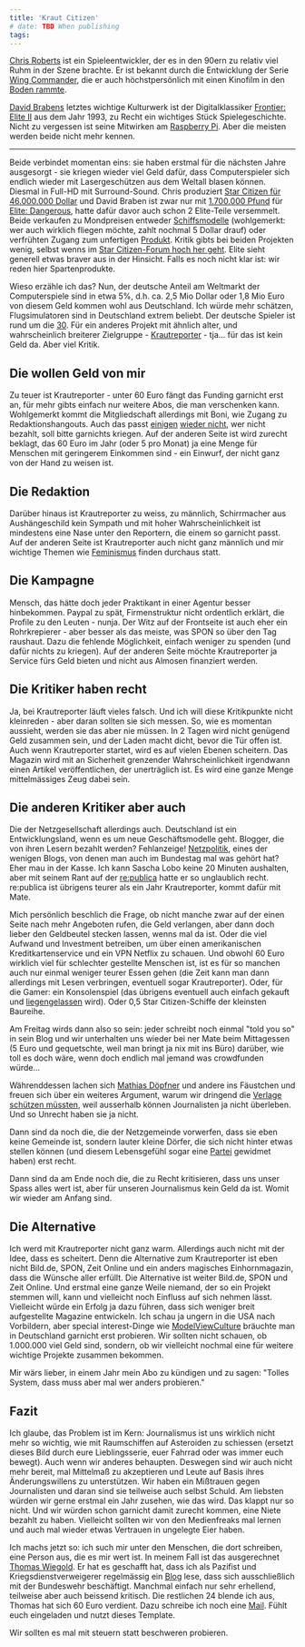 ```yaml
---
title: 'Kraut Citizen'
# date: TBD When publishing
tags:
---
```


[Chris Roberts](http://de.wikipedia.org/wiki/Chris_Roberts_%28Spieleentwickler%29) ist ein Spieleentwickler, der es in den 90ern zu relativ viel Ruhm in der Szene brachte. Er ist bekannt durch die Entwicklung der Serie [Wing Commander](http://de.wikipedia.org/wiki/Wing_Commander_%28Spieleserie%29), die er auch höchstpersönlich mit einen Kinofilm in den [Boden rammte](http://de.wikipedia.org/wiki/Wing_Commander_%28Film%29#Kritiken).

[David Brabens](http://de.wikipedia.org/wiki/David_Braben) letztes wichtige Kulturwerk ist der Digitalklassiker [Frontier: Elite II](http://de.wikipedia.org/wiki/Frontier_%28Computerspiel%29) aus dem Jahr 1993, zu Recht ein wichtiges Stück Spielegeschichte. Nicht zu vergessen ist seine Mitwirken am [Raspberry Pi](http://de.wikipedia.org/wiki/Raspberry_Pi). Aber die meisten werden beide nicht mehr kennen.

---

Beide verbindet momentan eins: sie haben erstmal für die nächsten Jahre ausgesorgt - sie kriegen wieder viel Geld dafür, dass Computerspieler sich endlich wieder mit Lasergeschützen aus dem Weltall blasen können. Diesmal in Full-HD mit Surround-Sound. Chris produziert [Star Citizen für 46.000.000 Dollar](https://robertsspaceindustries.com/funding-goals) und David Braben ist zwar nur mit [1.700.000 Pfund](http://www.stokesentinel.co.uk/DAVID-ELKS-thesentinel/story-20992380-detail/story.html) für [Elite: Dangerous](http://elite.frontier.co.uk/), hatte dafür davor auch schon 2 Elite-Teile versemmelt. Beide verkaufen zu Mondpreisen entweder [Schiffsmodelle](https://robertsspaceindustries.com/pledge) (wohlgemerkt: wer auch wirklich fliegen möchte, zahlt nochmal 5 Dollar drauf) oder verfrühten Zugang zum unfertigen [Produkt](https://store.zaonce.net/). Kritik gibts bei beiden Projekten wenig, selbst wenns im [Star Citizen-Forum hoch her geht](http://www.lauresh.com/2014/05/sexism-in-star-citizen.html). Elite sieht generell etwas braver aus in der Hinsicht. Falls es noch nicht klar ist: wir reden hier Spartenprodukte.

Wieso erzähle ich das? Nun, der deutsche Anteil am Weltmarkt der Computerspiele sind in etwa 5%, d.h. ca. 2,5 Mio Dollar oder 1,8 Mio Euro von diesem Geld kommen wohl aus Deutschland. Ich würde mehr schätzen, Flugsimulatoren sind in Deutschland extrem beliebt. Der deutsche Spieler ist rund um die [30](http://www.eurogamer.de/articles/durchschnittsalter-der-spieler-ist-32). Für ein anderes Projekt mit ähnlich alter, und wahrscheinlich breiterer Zielgruppe - [Krautreporter](https://krautreporter.de/das-magazin) - tja... für das ist kein Geld da. Aber viel Kritik.

## Die wollen Geld von mir

Zu teuer ist Krautreporter - unter 60 Euro fängt das Funding garnicht erst an, für mehr gibts einfach nur weitere Abos, die man verschenken kann. Wohlgemerkt kommt die Mitgliedschaft allerdings mit Boni, wie Zugang zu Redaktionshangouts. Auch das passt [einigen](http://meedia.de/2014/05/16/wo-ist-der-witz-satire-seite-beim-spiegel-dringend-gesucht/) [wieder nicht](http://www.stefan-niggemeier.de/blog/wollen-wir-journalismus-nur-bezahlen-wenn-wir-ihn-hinter-gitter-bringen/), wer nicht bezahlt, soll bitte garnichts kriegen. Auf der anderen Seite ist wird zurecht beklagt, das 60 Euro im Jahr (oder 5 pro Monat) ja eine Menge für Menschen mit geringerem Einkommen sind - ein Einwurf, der nicht ganz von der Hand zu weisen ist.

## Die Redaktion

Darüber hinaus ist Krautreporter zu weiss, zu männlich, Schirrmacher aus Aushängeschild kein Sympath und mit hoher Wahrscheinlichkeit ist mindestens eine Nase unter den Reportern, die einem so garnicht passt. Auf der anderen Seite ist Krautreporter auch nicht ganz männlich und mir wichtige Themen wie [Feminismus](http://blog.krautreporter.de/post/85298155888/) finden durchaus statt.

## Die Kampagne

Mensch, das hätte doch jeder Praktikant in einer Agentur besser hinbekommen. Paypal zu spät, Firmenstruktur nicht ordentlich erklärt, die Profile zu den Leuten - nunja. Der Witz auf der Frontseite ist auch eher ein Rohrkrepierer - aber besser als das meiste, was SPON so über den Tag raushaut. Dazu die fehlende Möglichkeit, einfach weniger zu spenden (und dafür nichts zu kriegen). Auf der anderen Seite möchte Krautreporter ja Service fürs Geld bieten und nicht aus Almosen finanziert werden.

## Die Kritiker haben recht

Ja, bei Krautreporter läuft vieles falsch. Und ich will diese Kritikpunkte nicht kleinreden - aber daran sollten sie sich messen. So, wie es momentan aussieht, werden sie das aber nie müssen. In 2 Tagen wird nicht genügend Geld zusammen sein, und der Laden macht dicht, bevor die Tür offen ist. Auch wenn Krautreporter startet, wird es auf vielen Ebenen scheitern. Das Magazin wird mit an Sicherheit grenzender Wahrscheinlichkeit irgendwann einen Artikel veröffentlichen, der unerträglich ist. Es wird eine ganze Menge mittelmässiges Zeug dabei sein.

## Die anderen Kritiker aber auch

Die der Netzgesellschaft allerdings auch. Deutschland ist ein Entwicklungsland, wenn es um neue Geschäftsmodelle geht. Blogger, die von ihren Lesern bezahlt werden? Fehlanzeige! [Netzpolitik](https://netzpolitik.org/), eines der wenigen Blogs, von denen man auch im Bundestag mal was gehört hat? Eher mau in der Kasse. Ich kann Sascha Lobo keine 20 Minuten aushalten, aber mit seinem Rant auf der [re:publica](https://www.youtube.com/watch?v=3hbEWOTI5MI&feature=kp) hatte er so unglaublich recht. re:publica ist übrigens teurer als ein Jahr Krautreporter, kommt dafür mit Mate.

Mich persönlich beschlich die Frage, ob nicht manche zwar auf der einen Seite nach mehr Angeboten rufen, die Geld verlangen, aber dann doch lieber den Geldbeutel stecken lassen, wenns mal da ist. Oder die viel Aufwand und Investment betreiben, um über einen amerikanischen Kreditkartenservice und ein VPN Netflix zu schauen. Und obwohl 60 Euro wirklich viel für schlechter gestellte Menschen ist, ist es für so manchen auch nur einmal weniger teurer Essen gehen (die Zeit kann man dann allerdings mit Lesen verbringen, eventuell sogar Krautreporter). Oder, für die Gamer: ein Konsolenspiel (das übrigens eventuell auch einfach gekauft und [liegengelassen](http://www.ign.com/articles/2014/03/17/gdc-most-players-donat-finish-games) wird). Oder 0,5 Star Citizen-Schiffe der kleinsten Baureihe.

Am Freitag wirds dann also so sein: jeder schreibt noch einmal "told you so" in sein Blog und wir unterhalten uns wieder bei ner Mate beim Mittagessen (5 Euro und gequetschte, weil man bringt ja nix mit ins Büro) darüber, wie toll es doch wäre, wenn doch endlich mal jemand was crowdfunden würde...

Währenddessen lachen sich [Mathias Döpfner](http://de.wikipedia.org/wiki/Mathias_D%C3%B6pfner) und andere ins Fäustchen und freuen sich über ein weiteres Argument, warum wir dringend die [Verlage schützen müssten](http://de.wikipedia.org/wiki/Leistungsschutzrecht), weil ausserhalb können Journalisten ja nicht überleben. Und so Unrecht haben sie ja nicht.

Dann sind da noch die, die der Netzgemeinde vorwerfen, dass sie eben keine Gemeinde ist, sondern lauter kleine Dörfer, die sich nicht hinter etwas stellen können (und diesem Lebensgefühl sogar eine [Partei](http://piratenpartei.de/) gewidmet haben) erst recht.

Dann sind da am Ende noch die, die zu Recht kritisieren, dass uns unser Spass alles wert ist, aber für unseren Journalismus kein Geld da ist. Womit wir wieder am Anfang sind.

## Die Alternative

Ich werd mit Krautreporter nicht ganz warm. Allerdings auch nicht mit der Idee, dass es scheitert. Denn die Alternative zum Krautreporter ist eben nicht Bild.de, SPON, Zeit Online und ein anders magisches Einhornmagazin, dass die Wünsche aller erfüllt. Die Alternative ist weiter Bild.de, SPON und Zeit Online. Und erstmal eine ganze Weile niemand, der so ein Projekt stemmen will, kann und vielleicht noch Einfluss auf sich nehmen lässt. Vielleicht würde ein Erfolg ja dazu führen, dass sich weniger breit aufgestellte Magazine entwickeln. Ich schau ja ungern in die USA nach Vorbildern, aber special interest-Dinge wie [ModelViewCulture](http://modelviewculture.com/) bräuchte man in Deutschland garnicht erst probieren. Wir sollten nicht schauen, ob 1.000.000 viel Geld sind, sondern, ob wir vielleicht nochmal eine für weitere wichtige Projekte zusammen bekommen.

Mir wärs lieber, in einem Jahr mein Abo zu kündigen und zu sagen: "Tolles System, dass muss aber mal wer anders probieren."

## Fazit

Ich glaube, das Problem ist im Kern: Journalismus ist uns wirklich nicht mehr so wichtig, wie mit Raumschiffen auf Asteroiden zu schiessen (ersetzt dieses Bild durch eure Lieblingsserie, euer Fahrrad oder was immer euch bewegt). Auch wenn wir anderes behaupten. Deswegen sind wir auch nicht mehr bereit, mal Mittelmaß zu akzeptieren und Leute auf Basis ihres Änderungswillens zu unterstützen. Wir haben ein Mißtrauen gegen Journalisten und daran sind sie teilweise auch selbst Schuld. Am liebsten würden wir gerne erstmal ein Jahr zusehen, wie das wird. Das klappt nur so nicht. Und wir würden schon garnicht damit zurecht kommen, eine Niete bezahlt zu haben. Vielleicht sollten wir von den Medienfreaks mal lernen und auch mal wieder etwas Vertrauen in ungelegte Eier haben.

Ich machs jetzt so: ich such mir unter den Menschen, die dort schreiben, eine Person aus, die es mir wert ist. In meinem Fall ist das ausgerechnet [Thomas Wiegold](http://blog.krautreporter.de/post/85297500013/). Er hat es geschafft hat, dass ich als Pazifist und Kriegsdienstverweigerer regelmässig ein [Blog](http://augengeradeaus.net/) lese, dass sich ausschließlich mit der Bundeswehr beschäftigt. Manchmal einfach nur sehr erhellend, teilweise aber auch beissend kritisch. Die restlichen 24 blende ich aus, Thomas hat sich 60 Euro verdient. Dazu schreibe ich noch eine [Mail](mailto:kontakt@krautreporter.de?subject=Anmerkungen%20zum%20Mitgliedschaft&body=Hallo%20Krautreporter%2C%0A%0Aich%20habe%20mir%20gerade%20eine%20Mitgliedschaft%20f%C3%BCr%20den%20Krautreporter%20gekauft.%20Ich%20glaube%20an%20euer%20Projekt%2C%20leider%20f%C3%BChle%20mich%20leider%20nicht%20voll%20angesprochen.%20Wichtig%20sind%20mir%20folgende%20Themen%3A%0A%0A%2A%20%3CThema1%3E%0A%2A%20%3CThema2%3E%0A%0AWenn%20ihr%20mir%20klar%20machen%20k%C3%B6nnt%2C%20wie%20ihr%20diese%20Themen%20anzugehen%20w%C3%BCnscht%2C%20verschenke%20ich%20noch%20eine%20weitere%20Mitgliedschaft.%0A%0AGru%C3%9F%2C%0A%3CName%3E). Fühlt euch eingeladen und nutzt dieses Template.

Wir sollten es mal mit steuern statt beschweren probieren.
